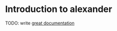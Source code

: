 # Introduction to alexander

TODO: write [great documentation](http://jacobian.org/writing/great-documentation/what-to-write/)
